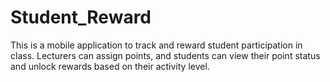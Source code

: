 # Student_Reward
This is a mobile application to track and reward student participation in class. Lecturers can assign points, and students can view their point status and unlock rewards based on their activity level.
